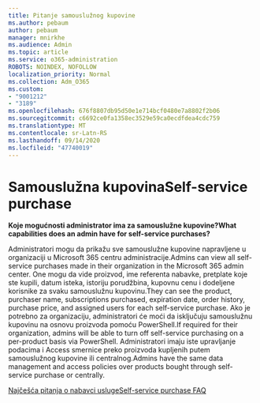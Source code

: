 ```yaml
---
title: Pitanje samouslužnog kupovine
ms.author: pebaum
author: pebaum
manager: mnirkhe
ms.audience: Admin
ms.topic: article
ms.service: o365-administration
ROBOTS: NOINDEX, NOFOLLOW
localization_priority: Normal
ms.collection: Adm_O365
ms.custom:
- "9001212"
- "3189"
ms.openlocfilehash: 676f8807db95d50e1e714bcf0480e7a8802f2b06
ms.sourcegitcommit: c6692ce0fa1358ec3529e59ca0ecdfdea4cdc759
ms.translationtype: MT
ms.contentlocale: sr-Latn-RS
ms.lasthandoff: 09/14/2020
ms.locfileid: "47740019"
---
```

# <a name="self-service-purchase"></a><span data-ttu-id="b3c21-102">Samouslužna kupovina</span><span class="sxs-lookup"><span data-stu-id="b3c21-102">Self-service purchase</span></span>

<span data-ttu-id="b3c21-103">**Koje mogućnosti administrator ima za samouslužne kupovine?**</span><span class="sxs-lookup"><span data-stu-id="b3c21-103">**What capabilities does an admin have for self-service purchases?**</span></span>

<span data-ttu-id="b3c21-104">Administratori mogu da prikažu sve samouslužne kupovine napravljene u organizaciji u Microsoft 365 centru administracije.</span><span class="sxs-lookup"><span data-stu-id="b3c21-104">Admins can view all self-service purchases made in their organization in the Microsoft 365 admin center.</span></span> <span data-ttu-id="b3c21-105">One mogu da vide proizvod, ime referenta nabavke, pretplate koje ste kupili, datum isteka, istoriju porudžbina, kupovnu cenu i dodeljene korisnike za svaku samouslužnu kupovinu.</span><span class="sxs-lookup"><span data-stu-id="b3c21-105">They can see the product, purchaser name, subscriptions purchased, expiration date, order history, purchase price, and assigned users for each self-service purchase.</span></span>  <span data-ttu-id="b3c21-106">Ako je potrebno za organizaciju, administratori će moći da isključuju samouslužnu kupovinu na osnovu proizvoda pomoću PowerShell.</span><span class="sxs-lookup"><span data-stu-id="b3c21-106">If required for their organization, admins will be able to turn off self-service purchasing on a per-product basis via PowerShell.</span></span>  <span data-ttu-id="b3c21-107">Administratori imaju iste upravljanje podacima i Access smernice preko proizvoda kupljenih putem samouslužnog kupovine ili centralnog.</span><span class="sxs-lookup"><span data-stu-id="b3c21-107">Admins have the same data management and access policies over products bought through self-service purchase or centrally.</span></span>

[<span data-ttu-id="b3c21-108">Najčešća pitanja o nabavci usluge</span><span class="sxs-lookup"><span data-stu-id="b3c21-108">Self-service purchase FAQ</span></span>](https://aka.ms/self-service-purchase-faq)

